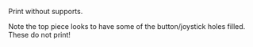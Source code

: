Print without supports.

Note the top piece looks to have some of the button/joystick holes 
filled. These do not print!